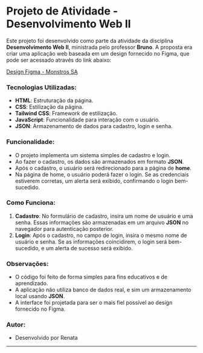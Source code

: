 # Projeto de Atividade - Desenvolvimento Web II

Este projeto foi desenvolvido como parte da atividade da disciplina **Desenvolvimento Web II**, ministrada pelo professor **Bruno**. A proposta era criar uma aplicação web baseada em um design fornecido no Figma, que pode ser acessado através do link abaixo:

[Design Figma - Monstros SA](https://www.figma.com/design/gydk6VOlemCm8lVP9nyRXv/Monstros-SA?node-id=0-1&p=f&t=8qooOKnDLheD9Mu3-0)

### Tecnologias Utilizadas:
- **HTML**: Estruturação da página.
- **CSS**: Estilização da página.
- **Tailwind CSS**: Framework de estilização.
- **JavaScript**: Funcionalidade para interação com o usuário.
- **JSON**: Armazenamento de dados para cadastro, login e senha.

### Funcionalidade:
- O projeto implementa um sistema simples de cadastro e login.
- Ao fazer o cadastro, os dados são armazenados em formato **JSON**.
- Após o cadastro, o usuário será redirecionado para a página de **home**.
- Na página de home, o usuário poderá fazer o login. Se as credenciais estiverem corretas, um alerta será exibido, confirmando o login bem-sucedido.

### Como Funciona:
1. **Cadastro**: No formulário de cadastro, insira um nome de usuário e uma senha. Essas informações são armazenadas em um arquivo **JSON** no navegador para autenticação posterior.
2. **Login**: Após o cadastro, no campo de login, insira o mesmo nome de usuário e senha. Se as informações coincidirem, o login será bem-sucedido, e um alerta de sucesso será exibido.

### Observações:
- O código foi feito de forma simples para fins educativos e de aprendizado.
- A aplicação não utiliza banco de dados real, e sim um armazenamento local usando **JSON**.
- A interface foi projetada para ser o mais fiel possível ao design fornecido no Figma.

### Autor:
- Desenvolvido por Renata

---
